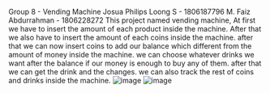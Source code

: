 Group 8 - Vending Machine
Josua Philips Loong S - 1806187796
M. Faiz Abdurrahman - 1806228272
This project named vending machine, At first we have to insert the amount of each product inside the machine. After that we also have to insert the amount of each coins inside the machine. after that we can now insert coins to add our balance which different from the amount of money inside the machine. we can choose whatever drinks we want after the balance if our money is enough to buy any of them. after that we can get the drink and the changes. we can also track the rest of coins and drinks inside the machine.
![image](https://user-images.githubusercontent.com/56851843/67253507-183c6000-f4a2-11e9-9d09-ca1d9a89a883.png)
![image](https://user-images.githubusercontent.com/56851843/67253539-43bf4a80-f4a2-11e9-9b4b-670bd3398fa8.png)

